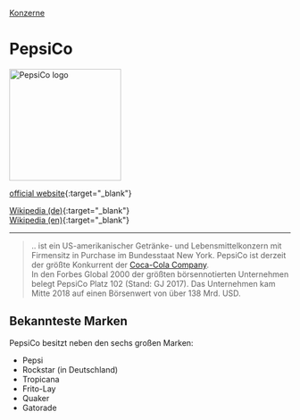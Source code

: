 [Konzerne](../konzerne.html)

# PepsiCo

<img src="https://upload.wikimedia.org/wikipedia/de/6/63/Pepsico-logo.svg" height="200" alt="PepsiCo logo">   

[official website](http://www.pepsico.com){:target="_blank"}   

[Wikipedia (de)](https://de.wikipedia.org/wiki/PepsiCo){:target="_blank"}   
[Wikipedia (en)](https://en.wikipedia.org/wiki/PepsiCo){:target="_blank"}   

---

> .. ist ein US-amerikanischer Getränke- und Lebensmittelkonzern mit Firmensitz in Purchase im Bundesstaat New York. PepsiCo ist derzeit der größte Konkurrent der [Coca-Cola Company](../konzerne/coca-cola_co.html).   
In den Forbes Global 2000 der größten börsennotierten Unternehmen belegt PepsiCo Platz 102 (Stand: GJ 2017). Das Unternehmen kam Mitte 2018 auf einen Börsenwert von über 138 Mrd. USD.

## Bekannteste Marken
PepsiCo besitzt neben den sechs großen Marken:
* Pepsi
* Rockstar (in Deutschland)
* Tropicana
* Frito-Lay
* Quaker
* Gatorade
